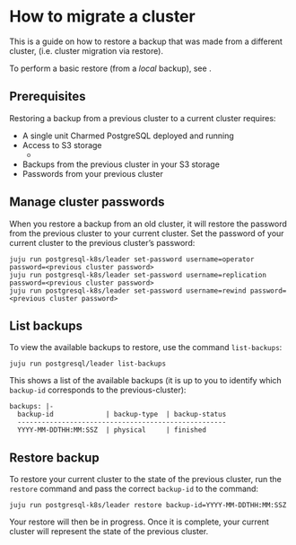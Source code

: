 # How to migrate a cluster

This is a guide on how to restore a backup that was made from a different cluster, (i.e. cluster migration via restore). 

To perform a basic restore (from a *local* backup), see [](/how-to/back-up-and-restore/restore-a-backup).

## Prerequisites

Restoring a backup from a previous cluster to a current cluster requires:
- A single unit Charmed PostgreSQL deployed and running
- Access to S3 storage
  - [](/how-to/back-up-and-restore/configure-s3-aws)
- Backups from the previous cluster in your S3 storage
- Passwords from your previous cluster


## Manage cluster passwords

When you restore a backup from an old cluster, it will restore the password from the previous cluster to your current cluster. Set the password of your current cluster to the previous cluster’s password:

```text
juju run postgresql-k8s/leader set-password username=operator password=<previous cluster password>
juju run postgresql-k8s/leader set-password username=replication password=<previous cluster password> 
juju run postgresql-k8s/leader set-password username=rewind password=<previous cluster password>
```

## List backups

To view the available backups to restore, use the command `list-backups`:

```text
juju run postgresql/leader list-backups 
```

This shows a list of the available backups (it is up to you to identify which `backup-id` corresponds to the previous-cluster):
```text
backups: |-
  backup-id             | backup-type  | backup-status
  ----------------------------------------------------
  YYYY-MM-DDTHH:MM:SSZ  | physical     | finished
```

## Restore backup
To restore your current cluster to the state of the previous cluster, run the `restore` command and pass the correct `backup-id` to the command:

 ```text
juju run postgresql-k8s/leader restore backup-id=YYYY-MM-DDTHH:MM:SSZ 
```

Your restore will then be in progress. Once it is complete, your current cluster will represent the state of the previous cluster.